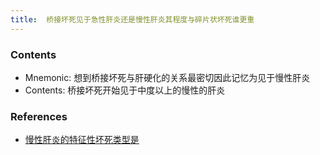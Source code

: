 ```yaml
---
title:  桥接坏死见于急性肝炎还是慢性肝炎其程度与碎片状坏死谁更重
--- 
```


### Contents
- Mnemonic: 想到桥接坏死与肝硬化的关系最密切因此记忆为见于慢性肝炎
- Contents: 桥接坏死开始见于中度以上的慢性的肝炎
### References
- [慢性肝炎的特征性坏死类型是](/慢性肝炎的特征性坏死类型是)

